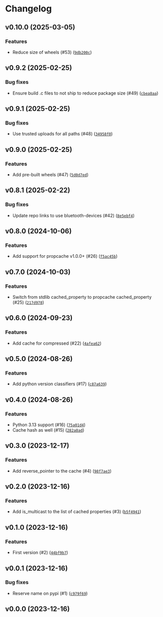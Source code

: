 # Changelog

## v0.10.0 (2025-03-05)

### Features

- Reduce size of wheels (#53) ([`9db200c`](https://github.com/Bluetooth-Devices/cached-ipaddress/commit/9db200cd738c7b1db3b651bb03bfb4756386d87e))

## v0.9.2 (2025-02-25)

### Bug fixes

- Ensure build .c files to not ship to reduce package size (#49) ([`cbea8aa`](https://github.com/Bluetooth-Devices/cached-ipaddress/commit/cbea8aab457006a1e763e96a9861e6b46e83d43e))

## v0.9.1 (2025-02-25)

### Bug fixes

- Use trusted uploads for all paths (#48) ([`34958f0`](https://github.com/Bluetooth-Devices/cached-ipaddress/commit/34958f08e8fc2b1d65b01343ce8694259b79258e))

## v0.9.0 (2025-02-25)

### Features

- Add pre-built wheels (#47) ([`5d0d7ed`](https://github.com/Bluetooth-Devices/cached-ipaddress/commit/5d0d7edbf9d5fd28d66d37634f6b777fe93903be))

## v0.8.1 (2025-02-22)

### Bug fixes

- Update repo links to use bluetooth-devices (#42) ([`8e5ebf4`](https://github.com/Bluetooth-Devices/cached-ipaddress/commit/8e5ebf474f21cc389dc40ff16c5cb94447294fb8))

## v0.8.0 (2024-10-06)

### Features

- Add support for propcache v1.0.0+ (#26) ([`f5ac45b`](https://github.com/Bluetooth-Devices/cached-ipaddress/commit/f5ac45bb3c82c38f989494a26b7a773b807c16a2))

## v0.7.0 (2024-10-03)

### Features

- Switch from stdlib cached_property to propcache cached_property (#25) ([`217d978`](https://github.com/Bluetooth-Devices/cached-ipaddress/commit/217d978f812ebdcfd0a964ff432be4d075deaaf6))

## v0.6.0 (2024-09-23)

### Features

- Add cache for compressed (#22) ([`4afea62`](https://github.com/Bluetooth-Devices/cached-ipaddress/commit/4afea62ac571fb79859cbe174dccf250d704fc04))

## v0.5.0 (2024-08-26)

### Features

- Add python version classifiers (#17) ([`c87a639`](https://github.com/Bluetooth-Devices/cached-ipaddress/commit/c87a639f7d5d7f14ab62a8c7f072bd48440acf27))

## v0.4.0 (2024-08-26)

### Features

- Python 3.13 support (#16) ([`75a01d4`](https://github.com/Bluetooth-Devices/cached-ipaddress/commit/75a01d4c5b6e3ee336a3f0e101a5df71510ffb9c))
- Cache hash as well (#15) ([`282a8ad`](https://github.com/Bluetooth-Devices/cached-ipaddress/commit/282a8ad722d8ee09cc3961f85f989e90a93093ee))

## v0.3.0 (2023-12-17)

### Features

- Add reverse_pointer to the cache (#4) ([`98f7ae3`](https://github.com/Bluetooth-Devices/cached-ipaddress/commit/98f7ae3d1e5b3c03f34392093257594915e55d2a))

## v0.2.0 (2023-12-16)

### Features

- Add is_multicast to the list of cached properties (#3) ([`b5f4941`](https://github.com/Bluetooth-Devices/cached-ipaddress/commit/b5f4941b83dc983bab88bf04a0bcf8a5bc7c60af))

## v0.1.0 (2023-12-16)

### Features

- First version (#2) ([`44bf9b7`](https://github.com/Bluetooth-Devices/cached-ipaddress/commit/44bf9b78f2740f5114bf89a664f5bb42c20c8502))

## v0.0.1 (2023-12-16)

### Bug fixes

- Reserve name on pypi (#1) ([`c979f69`](https://github.com/Bluetooth-Devices/cached-ipaddress/commit/c979f69f82763d4231ea9662d320ef552f35c601))

## v0.0.0 (2023-12-16)
